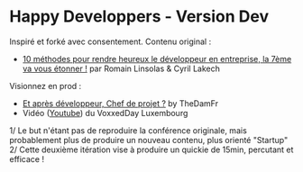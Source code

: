 # Happy Developpers - Version Dev

Inspiré et forké avec consentement. Contenu original :
* [10 méthodes pour rendre heureux le développeur en entreprise, la 7ème va vous étonner !](https://linsolas.github.io/devoxx-france-2017/index.html) par Romain Linsolas & Cyril Lakech

Visionnez en prod :
* [Et après développeur, Chef de projet ?](https://jechercheundev.github.io/conf-cdp-non-merci/#/) by TheDamFr
* Vidéo ([Youtube](https://www.youtube.com/watch?v=dqEtXw4wDKo)) du VoxxedDay Luxembourg

1/ Le but n'étant pas de reproduire la conférence originale, mais probablement plus de produire un nouveau contenu, plus orienté "Startup"
2/ Cette deuxième itération vise à produire un quickie de 15min, percutant et efficace !
